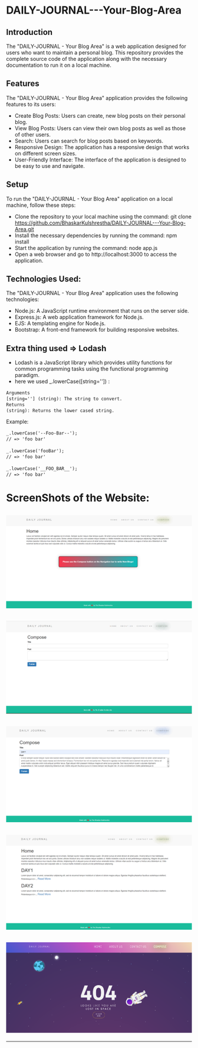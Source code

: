 # DAILY-JOURNAL---Your-Blog-Area

## Introduction
The "DAILY-JOURNAL - Your Blog Area" is a web application designed for users who want to maintain a personal blog. This repository provides the complete source code of the application along with the necessary documentation to run it on a local machine.

## Features
The "DAILY-JOURNAL - Your Blog Area" application provides the following features to its users:
- Create Blog Posts: Users can create, new blog posts on their personal blog.
- View Blog Posts: Users can view their own blog posts as well as those of other users.
- Search: Users can search for blog posts based on keywords.
- Responsive Design: The application has a responsive design that works on different screen sizes.
- User-Friendly Interface: The interface of the application is designed to be easy to use and navigate.

## Setup
To run the "DAILY-JOURNAL - Your Blog Area" application on a local machine, follow these steps:
- Clone the repository to your local machine using the command: git clone https://github.com/BhaskarKulshrestha/DAILY-JOURNAL---Your-Blog-Area.git
- Install the necessary dependencies by running the command: npm install
- Start the application by running the command: node app.js
- Open a web browser and go to http://localhost:3000 to access the application.

## Technologies Used:
The "DAILY-JOURNAL - Your Blog Area" application uses the following technologies:
- Node.js: A JavaScript runtime environment that runs on the server side.
- Express.js: A web application framework for Node.js.
- EJS: A templating engine for Node.js.
- Bootstrap: A front-end framework for building responsive websites.

## Extra thing used => Lodash
- Lodash is a JavaScript library which provides utility functions for common programming tasks using the functional programming paradigm.
- here we used _.lowerCase([string='']) :
```
Arguments
[string=''] (string): The string to convert.
Returns
(string): Returns the lower cased string.
```
Example:
```
_.lowerCase('--Foo-Bar--');
// => 'foo bar'
 
_.lowerCase('fooBar');
// => 'foo bar'
 
_.lowerCase('__FOO_BAR__');
// => 'foo bar'
```

# ScreenShots of the Website:

![](https://github.com/BhaskarKulshrestha/DAILY-JOURNAL---Your-Blog-Area/blob/main/IMAGES/Screenshot%202023-04-18%20220956.png)
------------------------------------------------------------------------------------------------------------------------------
![](https://github.com/BhaskarKulshrestha/DAILY-JOURNAL---Your-Blog-Area/blob/main/IMAGES/Screenshot%202023-04-18%20221052.png)
------------------------------------------------------------------------------------------------------------------------------
![](https://github.com/BhaskarKulshrestha/DAILY-JOURNAL---Your-Blog-Area/blob/main/IMAGES/Screenshot%202023-04-18%20221209.png)
------------------------------------------------------------------------------------------------------------------------------
![](https://github.com/BhaskarKulshrestha/DAILY-JOURNAL---Your-Blog-Area/blob/main/IMAGES/Screenshot%202023-04-18%20221240.png)
------------------------------------------------------------------------------------------------------------------------------
![](https://github.com/BhaskarKulshrestha/DAILY-JOURNAL---Your-Blog-Area/blob/main/IMAGES/Screenshot%202023-04-18%20221332.png)
------------------------------------------------------------------------------------------------------------------------------
------------------------------------------------------------------------------------------------------------------------------
